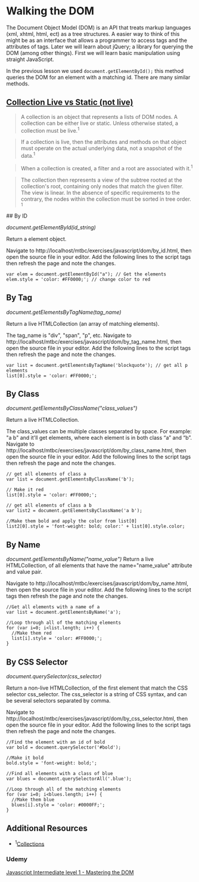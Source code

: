 # Walking the DOM

The Document Object Model (DOM) is an API  that treats markup languages (xml, xhtml, html, ect) as a tree structures. A easier way to think of this might be as an interface that allows a programmer to access tags and the attributes of tags. Later we will learn about jQuery; a library for querying the DOM (among other things). First we will learn basic manipulation using straight JavaScript.

In the previous lesson we used ```document.getElementById();``` this method queries the DOM for an element with a matching id. There are many similar methods.

## [Collection Live vs Static (not live)](https://www.w3.org/TR/dom/#concept-collection)

<blockquote>
  A collection is an object that represents a lists of DOM nodes. A collection can be either live or static. Unless otherwise stated, a collection must be live.<sup>1</sup>
</blockquote>
<blockquote>
  If a collection is live, then the attributes and methods on that object must operate on the actual underlying data, not a snapshot of the data.<sup>1</sup>
</blockquote>
<blockquote>
  When a collection is created, a filter and a root are associated with it.<sup>1</sup>
</blockquote>
<blockquote>
  The collection then represents a view of the subtree rooted at the collection's root, containing only nodes that match the given filter. The view is linear. In the absence of specific requirements to the contrary, the nodes within the collection must be sorted in tree order. <sup>1</sup>

</blockquote>
## By ID

*document.getElementById(id_string)*

Return a element object.

Navigate to http://localhost/mtbc/exercises/javascript/dom/by_id.html, then open the source file in your editor. Add the following lines to the script tags then refresh the page and note the changes.

```
var elem = document.getElementById("a"); // Get the elements
elem.style = 'color: #FF0000;'; // change color to red
```

## By Tag

*document.getElementsByTagName(tag_name)*

Return a live HTMLCollection (an array of matching elements).

The tag_name is "div", "span", "p", etc. Navigate to http://localhost/mtbc/exercises/javascript/dom/by_tag_name.html, then open the source file in your editor. Add the following lines to the script tags then refresh the page and note the changes.

```
var list = document.getElementsByTagName('blockquote'); // get all p elements
list[0].style = 'color: #FF0000;';
```

## By Class

*document.getElementsByClassName("class_values")*

Return a live HTMLCollection.

The class_values can be multiple classes separated by space. For example: "a b" and it'll get elements, where each element is in both class “a” and “b”. Navigate to http://localhost/mtbc/exercises/javascript/dom/by_class_name.html, then open the source file in your editor. Add the following lines to the script tags then refresh the page and note the changes.

```
// get all elements of class a
var list = document.getElementsByClassName('b');

// Make it red
list[0].style = 'color: #FF0000;';

// get all elements of class a b
var list2 = document.getElementsByClassName('a b');

//Make them bold and apply the color from list[0]
list2[0].style = 'font-weight: bold; color:' + list[0].style.color;
```

## By Name

*document.getElementsByName("name_value")*
Return a live HTMLCollection, of all elements that have the name="name_value" attribute and value pair.

Navigate to http://localhost/mtbc/exercises/javascript/dom/by_name.html, then open the source file in your editor. Add the following lines to the script tags then refresh the page and note the changes.

```
//Get all elements with a name of a
var list = document.getElementsByName('a');

//Loop through all of the matching elements
for (var i=0; i<list.length; i++) {
  //Make them red
  list[i].style = 'color: #FF0000;';
}
```


## By CSS Selector

*document.querySelector(css_selector)*

Return a non-live HTMLCollection, of the first element that match the CSS selector css_selector. The css_selector is a string of CSS syntax, and can be several selectors separated by comma.

Navigate to http://localhost/mtbc/exercises/javascript/dom/by_css_selector.html, then open the source file in your editor. Add the following lines to the script tags then refresh the page and note the changes.

```
//Find the element with an id of bold
var bold = document.querySelector('#bold');

//Make it bold
bold.style = 'font-weight: bold;';

//Find all elements with a class of blue
var blues = document.querySelectorAll('.blue');

//Loop through all of the matching elements
for (var i=0; i<blues.length; i++) {
  //Make them blue
  blues[i].style = 'color: #0000FF;';
}
```
## Additional Resources  
* <sup>1</sup>[Collections](https://www.w3.org/TR/dom/#concept-collection)
### Udemy
[Javascript Intermediate level 1 - Mastering the DOM](https://microtrain.udemy.com/javascript-intermediate-mastering-the-dom/)
